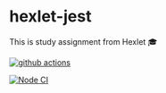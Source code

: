 # hexlet-jest
This is study assignment from Hexlet 🎓

[![github actions](https://github.com/Ingo-o/hexlet-jest/workflows/CI/badge.svg)](https://github.com/Ingo-o/hexlet-jest/actions)

[![Node CI](https://github.com/hexlet-boilerplates/nodejs-package/workflows/Node%20CI/badge.svg)](https://github.com/hexlet-boilerplates/nodejs-package/actions)

